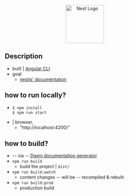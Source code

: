 <p align="center">
  <a href="http://nestjs.com/" target="blank"><img src="https://nestjs.com/img/logo-small.svg" width="120" alt="Nest Logo" /></a>
</p>

## Description

* built | [Angular CLI](https://github.com/angular/angular-cli) 
* goal
  * [nestjs' documentation](https://docs.nestjs.com)

## how to run locally?

* 
  ```bash
  $ npm install
  $ npm run start
  ```
* | browser,
  * "http://localhost:4200/"

## how to build?

* -- via -- [Dgeni documentation generator](https://github.com/angular/dgeni)
* `npm run build`
  * build the project | `dist/`
* `npm run build:watch`
  * content changes -- will be -- recompiled & rebuilt
* `npm run build:prod`
  * production build
